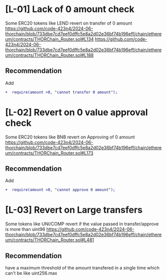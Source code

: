 # [L-01] Lack of 0 amount check
Some ERC20 tokens like LEND revert on transfer of 0 amount
https://github.com/code-423n4/2024-06-thorchain/blob/733dbe7cd7eef0dffc5e8a2d02e36bf74b196eff/chain/ethereum/contracts/THORChain_Router.sol#L134
https://github.com/code-423n4/2024-06-thorchain/blob/733dbe7cd7eef0dffc5e8a2d02e36bf74b196eff/chain/ethereum/contracts/THORChain_Router.sol#L188
## Recommendation 
Add 
``` diff
+  require(amount >0, "cannot transfer 0 amount");
```

# [L-02] Revert on 0 value approval check
Some ERC20 tokens like BNB revert on Approving of 0 amount
https://github.com/code-423n4/2024-06-thorchain/blob/733dbe7cd7eef0dffc5e8a2d02e36bf74b196eff/chain/ethereum/contracts/THORChain_Router.sol#L173
## Recommendation 
Add 
``` diff
+  require(amount >0, "cannot approve 0 amount");
```

# [L-03] Revert on Large transfers
Some tokens like UNI/COMP revert if the value passed in transfer/approve is more than uint96
https://github.com/code-423n4/2024-06-thorchain/blob/733dbe7cd7eef0dffc5e8a2d02e36bf74b196eff/chain/ethereum/contracts/THORChain_Router.sol#L481
## Recommendation
have a maximum threshold of the amount transfered in a single time which can't  be like uint256.max